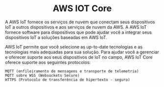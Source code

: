 <h1 align="center">AWS IOT Core</h1>

A AWS IoT fornece os serviços de nuvem que conectam seus dispositivos IoT a outros dispositivos e aos serviços de nuvem da AWS. A AWS IoT fornece software para dispositivos que pode ajudar você a integrar seus dispositivos IoT a soluções baseadas em AWS IoT.

AWS IoT permite que você selecione as up-to-date tecnologias e as tecnologias mais adequadas para sua solução. Para ajudar você a gerenciar e oferecer suporte aos seus dispositivos de IoT no campo, AWS IoT Core oferece suporte aos seguintes protocolos:

    MQTT (enfileiramento de mensagens e transporte de telemetria)
    MQTT sobre WSS (Websockets Secure)
    HTTPS (Protocolo de transferência de hipertexto - seguro)

